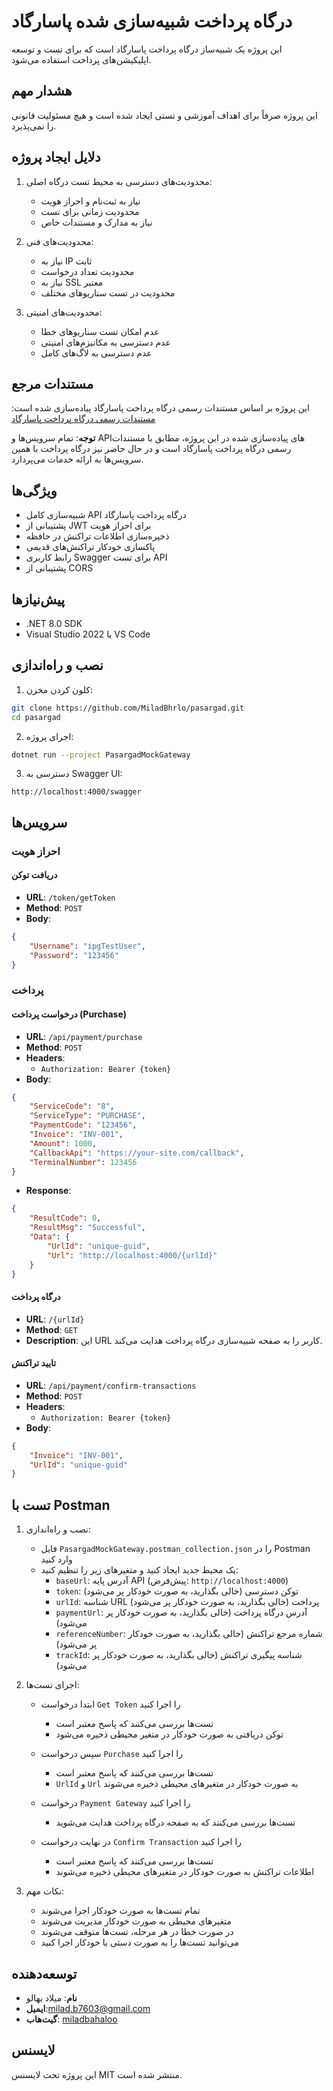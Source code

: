# درگاه پرداخت شبیه‌سازی شده پاسارگاد

این پروژه یک شبیه‌ساز درگاه پرداخت پاسارگاد است که برای تست و توسعه اپلیکیشن‌های پرداخت استفاده می‌شود.

## هشدار مهم
این پروژه صرفاً برای اهداف آموزشی و تستی ایجاد شده است و هیچ مسئولیت قانونی را نمی‌پذیرد.

## دلایل ایجاد پروژه
1. محدودیت‌های دسترسی به محیط تست درگاه اصلی:
   - نیاز به ثبت‌نام و احراز هویت
   - محدودیت زمانی برای تست
   - نیاز به مدارک و مستندات خاص

2. محدودیت‌های فنی:
   - نیاز به IP ثابت
   - محدودیت تعداد درخواست
   - نیاز به SSL معتبر
   - محدودیت در تست سناریوهای مختلف

3. محدودیت‌های امنیتی:
   - عدم امکان تست سناریوهای خطا
   - عدم دسترسی به مکانیزم‌های امنیتی
   - عدم دسترسی به لاگ‌های کامل

## مستندات مرجع
این پروژه بر اساس مستندات رسمی درگاه پرداخت پاسارگاد پیاده‌سازی شده است:
[مستندات رسمی درگاه پرداخت پاسارگاد](https://docs.pasargad.ir/)

**توجه**: تمام سرویس‌ها و API‌های پیاده‌سازی شده در این پروژه، مطابق با مستندات رسمی درگاه پرداخت پاسارگاد است و در حال حاضر نیز درگاه پرداخت با همین سرویس‌ها به ارائه خدمات می‌پردازد.

## ویژگی‌ها

- شبیه‌سازی کامل API درگاه پرداخت پاسارگاد
- پشتیبانی از JWT برای احراز هویت
- ذخیره‌سازی اطلاعات تراکنش در حافظه
- پاکسازی خودکار تراکنش‌های قدیمی
- رابط کاربری Swagger برای تست API
- پشتیبانی از CORS

## پیش‌نیازها

- .NET 8.0 SDK
- Visual Studio 2022 یا VS Code

## نصب و راه‌اندازی

1. کلون کردن مخزن:
```bash
git clone https://github.com/MiladBhrlo/pasargad.git
cd pasargad
```

2. اجرای پروژه:
```bash
dotnet run --project PasargadMockGateway
```

3. دسترسی به Swagger UI:
```
http://localhost:4000/swagger
```

## سرویس‌ها

### احراز هویت

#### دریافت توکن
- **URL**: `/token/getToken`
- **Method**: `POST`
- **Body**:
```json
{
    "Username": "ipgTestUser",
    "Password": "123456"
}
```

### پرداخت

#### درخواست پرداخت (Purchase)
- **URL**: `/api/payment/purchase`
- **Method**: `POST`
- **Headers**: 
  - `Authorization: Bearer {token}`
- **Body**:
```json
{
    "ServiceCode": "8",
    "ServiceType": "PURCHASE",
    "PaymentCode": "123456",
    "Invoice": "INV-001",
    "Amount": 1000,
    "CallbackApi": "https://your-site.com/callback",
    "TerminalNumber": 123456
}
```
- **Response**:
```json
{
    "ResultCode": 0,
    "ResultMsg": "Successful",
    "Data": {
        "UrlId": "unique-guid",
        "Url": "http://localhost:4000/{urlId}"
    }
}
```

#### درگاه پرداخت
- **URL**: `/{urlId}`
- **Method**: `GET`
- **Description**: این URL کاربر را به صفحه شبیه‌سازی درگاه پرداخت هدایت می‌کند.

#### تایید تراکنش
- **URL**: `/api/payment/confirm-transactions`
- **Method**: `POST`
- **Headers**: 
  - `Authorization: Bearer {token}`
- **Body**:
```json
{
    "Invoice": "INV-001",
    "UrlId": "unique-guid"
}
```

## تست با Postman

1. نصب و راه‌اندازی:
   - فایل `PasargadMockGateway.postman_collection.json` را در Postman وارد کنید
   - یک محیط جدید ایجاد کنید و متغیرهای زیر را تنظیم کنید:
     - `baseUrl`: آدرس پایه API (پیش‌فرض: `http://localhost:4000`)
     - `token`: توکن دسترسی (خالی بگذارید، به صورت خودکار پر می‌شود)
     - `urlId`: شناسه URL پرداخت (خالی بگذارید، به صورت خودکار پر می‌شود)
     - `paymentUrl`: آدرس درگاه پرداخت (خالی بگذارید، به صورت خودکار پر می‌شود)
     - `referenceNumber`: شماره مرجع تراکنش (خالی بگذارید، به صورت خودکار پر می‌شود)
     - `trackId`: شناسه پیگیری تراکنش (خالی بگذارید، به صورت خودکار پر می‌شود)

2. اجرای تست‌ها:
   - ابتدا درخواست `Get Token` را اجرا کنید
     - تست‌ها بررسی می‌کنند که پاسخ معتبر است
     - توکن دریافتی به صورت خودکار در متغیر محیطی ذخیره می‌شود
   
   - سپس درخواست `Purchase` را اجرا کنید
     - تست‌ها بررسی می‌کنند که پاسخ معتبر است
     - `UrlId` و `Url` به صورت خودکار در متغیرهای محیطی ذخیره می‌شوند
   
   - درخواست `Payment Gateway` را اجرا کنید
     - تست‌ها بررسی می‌کنند که به صفحه درگاه پرداخت هدایت می‌شوید
   
   - در نهایت درخواست `Confirm Transaction` را اجرا کنید
     - تست‌ها بررسی می‌کنند که پاسخ معتبر است
     - اطلاعات تراکنش به صورت خودکار در متغیرهای محیطی ذخیره می‌شوند

3. نکات مهم:
   - تمام تست‌ها به صورت خودکار اجرا می‌شوند
   - متغیرهای محیطی به صورت خودکار مدیریت می‌شوند
   - در صورت خطا در هر مرحله، تست‌ها متوقف می‌شوند
   - می‌توانید تست‌ها را به صورت دستی یا خودکار اجرا کنید

## توسعه‌دهنده

- **نام**: میلاد بهالو
- **ایمیل**:milad.b7603@gmail.com
- **گیت‌هاب**: [miladbahaloo](https://github.com/miladbahaloo)

## لایسنس

این پروژه تحت لایسنس MIT منتشر شده است. 